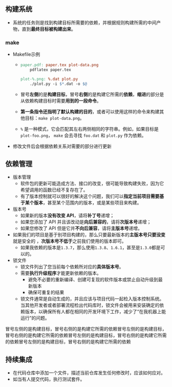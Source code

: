 ## 构建系统

- 系统的任务则是找到构建目标所需要的依赖，并根据规则构建所需的中间产物，直到**最终目标被构建出来**。

### make

- Makefile示例

  - ```makefile
    paper.pdf: paper.tex plot-data.png
    	pdflatex paper.tex
    
    plot-%.png: %.dat plot.py
    	./plot.py -i $*.dat -o $@
    ```

  - 冒号**左侧**的是**构建目标**，冒号**右侧**的是构建它所需的**依赖**，**缩进**的部分是从依赖构建目标时需要**用到的一段命令**。

  - **第一条指令还指明了默认构建的目的**，或者可以使用这样的命令来构建其他目标：`make plot-data.png`。

  -  `%` 是一种模式，它会匹配其左右两侧相同的字符串。例如，如果目标是 `plot-foo.png`， `make` 会去寻找 `foo.dat` 和 `plot.py` 作为依赖。

- 修改文件后会根据依赖关系对需要的部分进行更新

## 依赖管理

- 版本管理
  - 软件包的更新可能造成方法、接口的改变，很可能导致构建失败，因为它希望调用的函数已经不复存在了。
  - 有了版本控制就可以很好的解决这个问题，我们可以**指定当前项目需要基于某个版本**，甚至某个范围内的版本，或是某些项目来构建。
- 版本号
  - 如果新的版本**没有改变 API**，请将**补丁号**递增；
  - 如果您添加了 API 并且该改动是**向后兼容的**，请将**次版本号**递增；
  - 如果您修改了 API 但是它并**不向后兼容**，请将**主版本号**递增。
- 如果我们的项目是基于别项目构建的，那么只要最新版本的**主版本号只要没变**就是安全的 ，**次版本号不低于**之前我们使用的版本即可。
  - 如果我依赖的版本是`1.3.7`，那么使用`1.3.8`、`1.6.1`，甚至是`1.3.0`都是可以的。
- 锁文件
  - 锁文件列出了您当前每个依赖所对应的**具体版本号**。
  - 需要**执行升级程序**才能更新依赖的版本。
    - 避免不必要的重新编译、创建可复现的软件版本或禁止自动升级到最新版本
    - 确保可重复的结果
  - 锁文件通常是自动生成的，并且应该与项目代码一起检入版本控制系统。当其他开发者或者部署流程检出代码库时，锁文件会被用来安装确定的依赖版本，以确保所有人都在相同的开发环境下工作，减少了“在我机器上能运行”的问题。

冒号左侧的是构建目标，冒号右侧的是构建它所需的依赖冒号左侧的是构建目标，冒号右侧的是构建它所需的依赖冒号左侧的是构建目标，冒号右侧的是构建它所需的依赖冒号左侧的是构建目标，冒号右侧的是构建它所需的依赖

## 持续集成

- 在代码仓库中添加一个文件，描述当前仓库发生任何修改时，应该如何应对。
- 如当有人提交代码，执行测试套件。